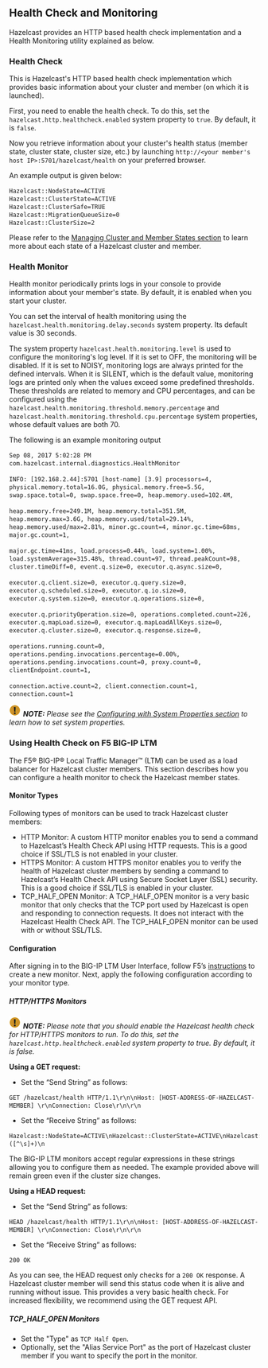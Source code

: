 

## Health Check and Monitoring

Hazelcast provides an HTTP based health check implementation and a Health Monitoring utility explained as below.


### Health Check

This is Hazelcast's HTTP based health check implementation which provides basic information about your cluster and member (on which it is launched). 

First, you need to enable the health check. To do this, set the `hazelcast.http.healthcheck.enabled` system property to `true`. By default, it is `false`.

Now you retrieve information about your cluster's health status (member state, cluster state, cluster size, etc.) by launching `http://<your member's host IP>:5701/hazelcast/health` on your preferred browser.

An example output is given below:

```
Hazelcast::NodeState=ACTIVE
Hazelcast::ClusterState=ACTIVE
Hazelcast::ClusterSafe=TRUE
Hazelcast::MigrationQueueSize=0
Hazelcast::ClusterSize=2
```

Please refer to the [Managing Cluster and Member States section](#managing-cluster-and-member-states) to learn more about each state of a Hazelcast cluster and member.


### Health Monitor

Health monitor periodically prints logs in your console to provide information about your member's state. By default, it is enabled when you start your cluster.

You can set the interval of health monitoring using the `hazelcast.health.monitoring.delay.seconds` system property. Its default value is 30 seconds.

The system property `hazelcast.health.monitoring.level` is used to configure the monitoring's log level. If it is set to OFF, the monitoring will be disabled. If it is set to NOISY, monitoring logs are always printed for the defined intervals. When it is SILENT, which is the default value, monitoring logs are printed only when the values exceed some predefined thresholds. These thresholds are related to memory and CPU percentages, and can be configured using the `hazelcast.health.monitoring.threshold.memory.percentage` and `hazelcast.health.monitoring.threshold.cpu.percentage` system properties, whose default values are both 70.

The following is an example monitoring output


```
Sep 08, 2017 5:02:28 PM com.hazelcast.internal.diagnostics.HealthMonitor

INFO: [192.168.2.44]:5701 [host-name] [3.9] processors=4, physical.memory.total=16.0G, physical.memory.free=5.5G, swap.space.total=0, swap.space.free=0, heap.memory.used=102.4M, 

heap.memory.free=249.1M, heap.memory.total=351.5M, heap.memory.max=3.6G, heap.memory.used/total=29.14%, heap.memory.used/max=2.81%, minor.gc.count=4, minor.gc.time=68ms, major.gc.count=1, 

major.gc.time=41ms, load.process=0.44%, load.system=1.00%, load.systemAverage=315.48%, thread.count=97, thread.peakCount=98, cluster.timeDiff=0, event.q.size=0, executor.q.async.size=0, 

executor.q.client.size=0, executor.q.query.size=0, executor.q.scheduled.size=0, executor.q.io.size=0, executor.q.system.size=0, executor.q.operations.size=0, 

executor.q.priorityOperation.size=0, operations.completed.count=226, executor.q.mapLoad.size=0, executor.q.mapLoadAllKeys.size=0, executor.q.cluster.size=0, executor.q.response.size=0, 

operations.running.count=0, operations.pending.invocations.percentage=0.00%, operations.pending.invocations.count=0, proxy.count=0, clientEndpoint.count=1, 

connection.active.count=2, client.connection.count=1, connection.count=1
```


![Note](images/NoteSmall.jpg) ***NOTE:*** *Please see the [Configuring with System Properties section](#configuring-with-system-properties) to learn how to set system properties.*

### Using Health Check on F5 BIG-IP LTM

The F5® BIG-IP® Local Traffic Manager™ (LTM) can be used as a load balancer for Hazelcast cluster members. This section describes how you can configure a health monitor to check the Hazelcast member states.

#### Monitor Types

Following types of monitors can be used to track Hazelcast cluster members:

- HTTP Monitor: A custom HTTP monitor enables you to send a command to Hazelcast’s Health Check API using HTTP requests. This is a good choice if SSL/TLS is not enabled in your cluster. 
- HTTPS Monitor: A custom HTTPS monitor enables you to verify the health of Hazelcast cluster members by sending a command to Hazelcast’s Health Check API using Secure Socket Layer (SSL) security. This is a good choice if SSL/TLS is enabled in your cluster.
- TCP\_HALF\_OPEN Monitor: A TCP\_HALF\_OPEN monitor is a very basic monitor that only checks that the TCP port used by Hazelcast is open and responding to connection requests. It does not interact with the Hazelcast Health Check API. The TCP\_HALF\_OPEN monitor can be used with or without SSL/TLS.


#### Configuration

After signing in to the BIG-IP LTM User Interface, follow F5’s [instructions](https://support.f5.com/kb/en-us/products/big-ip_ltm/manuals/product/ltm-monitors-reference-11-6-0/3.html#unique_859105660) to create a new monitor. Next, apply the following configuration according to your monitor type.

##### HTTP/HTTPS Monitors

![Note](images/NoteSmall.jpg) ***NOTE:*** *Please note that you should enable the Hazelcast health check for HTTP/HTTPS monitors to run. To do this, set the `hazelcast.http.healthcheck.enabled` system property to true. By default, it is false.*

**Using a GET request:**

- Set the “Send String” as follows:

```
GET /hazelcast/health HTTP/1.1\r\n\nHost: [HOST-ADDRESS-OF-HAZELCAST-MEMBER] \r\nConnection: Close\r\n\r\n
```

- Set the “Receive String” as follows:	

```
Hazelcast::NodeState=ACTIVE\nHazelcast::ClusterState=ACTIVE\nHazelcast::ClusterSafe=TRUE\nHazelcast::MigrationQueueSize=0\nHazelcast::ClusterSize=([^\s]+)\n
```


The BIG-IP LTM monitors accept regular expressions in these strings allowing you to configure them as needed. The example provided above will remain green even if the cluster size changes.


**Using a HEAD request:**

- Set the “Send String” as follows:

```
HEAD /hazelcast/health HTTP/1.1\r\n\nHost: [HOST-ADDRESS-OF-HAZELCAST-MEMBER] \r\nConnection: Close\r\n\r\n
```

- Set the “Receive String” as follows:

```	
200 OK
```


As you can see, the HEAD request only checks for a `200 OK` response. A Hazelcast cluster member will send this status code when it is alive and running without issue. This provides a very basic health check. For increased flexibility, we recommend using the GET request API.


##### TCP\_HALF\_OPEN Monitors

- Set the "Type" as `TCP Half Open`.
- Optionally, set the "Alias Service Port" as the port of Hazelcast cluster member if you want to specify the port in the monitor.

